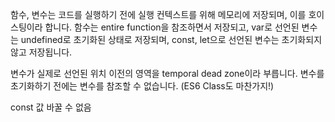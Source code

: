 함수, 변수는 코드를 실행하기 전에 실행 컨텍스트를 위해 메모리에 저장되며, 이를 호이스팅이라 합니다.
함수는 entire function을 참조하면서 저장되고,
var로 선언된 변수는 undefined로 초기화된 상태로 저장되며,
const, let으로 선언된 변수는 초기화되지 않고 저장됩니다.

변수가 실제로 선언된 위치 이전의 영역을 temporal dead zone이라 부릅니다. 변수를 초기화하기 전에는 변수를 참조할 수 없습니다. (ES6 Class도 마찬가지!)


const 값 바꿀 수 없음